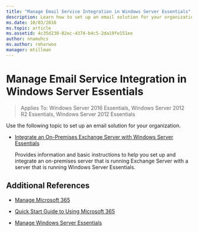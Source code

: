 ```yaml
---
title: "Manage Email Service Integration in Windows Server Essentials"
description: Learn how to set up an email solution for your organization.
ms.date: 10/03/2016
ms.topic: article
ms.assetid: 4c35d230-02ec-4374-b4c5-2da19fe151ee
author: nnamuhcs
ms.author: roharwoo
manager: mtillman
---
```


# Manage Email Service Integration in Windows Server Essentials

>Applies To: Windows Server 2016 Essentials, Windows Server 2012 R2 Essentials, Windows Server 2012 Essentials

Use the following topic to set up an email solution for your organization.

-   [Integrate an On-Premises Exchange Server with Windows Server Essentials](Integrate-an-On-Premises-Exchange-Server-with-Windows-Server-Essentials.md)

     Provides information and basic instructions to help you set up and integrate an on-premises server that is running Exchange Server with a server that is running Windows Server Essentials.

## Additional References

-   [Manage Microsoft 365](Manage-Office-365-in-Windows-Server-Essentials.md)

-   [Quick Start Guide to Using Microsoft 365](../use/Quick-Start-Guide-to-Using-Microsoft-Office-365-with-Windows-Server-Essentials.md)

-   [Manage Windows Server Essentials](Manage-Windows-Server-Essentials.md)
